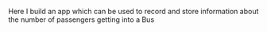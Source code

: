 Here I build an app which can be used to record and store information about the number of passengers getting into a Bus